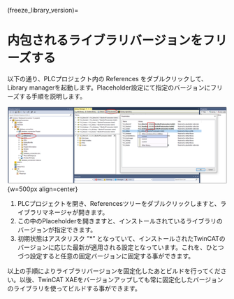(freeze_library_version)=
# 内包されるライブラリバージョンをフリーズする

以下の通り、PLCプロジェクト内の References をダブルクリックして、Library managerを起動します。Placeholder設定にて指定のバージョンにフリーズする手順を説明します。

![](assets/2023-05-12-09-19-29.png){w=500px align=center}

1. PLCプロジェクトを開き、Referencesツリーをダブルクリックしますと、ライブラリマネージャが開きます。
2. この中のPlaceholderを開きますと、インストールされているライブラリのバージョンが指定できます。
3. 初期状態はアスタリスク ”*” となっていて、インストールされたTwinCATのバージョンに応じた最新が適用される設定となっています。これを、ひとつづつ設定すると任意の固定バージョンに固定する事ができます。

以上の手順によりライブラリバージョンを固定化したあとビルドを行ってください。以後、TwinCAT XAEをバージョンアップしても常に固定化したバージョンのライブラリを使ってビルドする事ができます。
